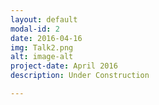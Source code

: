 ```yaml
---
layout: default
modal-id: 2
date: 2016-04-16
img: Talk2.png
alt: image-alt
project-date: April 2016
description: Under Construction

---
```

